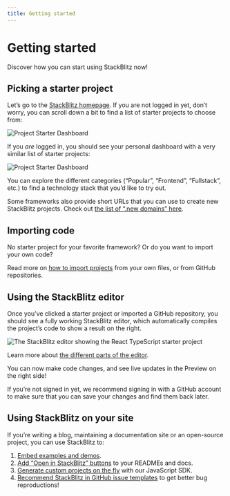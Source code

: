 ```yaml
---
title: Getting started
---
```


# Getting started

Discover how you can start using StackBlitz now!

## Picking a starter project

Let’s go to the [StackBlitz homepage](https://stackblitz.com/). If you are not logged in yet, don’t worry, you can scroll down a bit to find a list of starter projects to choose from:

![Project Starter Dashboard](/doc_images/project-starters-public.png)

If you _are_ logged in, you should see your personal dashboard with a very similar list of starter projects:

![Project Starter Dashboard](/doc_images/project-starters.png)

You can explore the different categories (“Popular”, “Frontend”, “Fullstack”, etc.) to find a technology stack that you’d like to try out.

Some frameworks also provide short URLs that you can use to create new StackBlitz projects. Check out [the list of “.new domains” here](/docs/platform/project-starters/#new-domains).

## Importing code

No starter project for your favorite framework? Or do you want to import your own code?

Read more on [how to import projects](/docs/platform/importing-projects/) from your own files, or from GitHub repositories.

## Using the StackBlitz editor

Once you’ve clicked a starter project or imported a GitHub repository, you should see a fully working StackBlitz editor, which automatically compiles the project’s code to show a result on the right.

![The StackBlitz editor showing the React TypeScript starter project](/doc_images/getting-started-editor.png)

Learn more about [the different parts of the editor](/docs/platform/ide-whats-on-your-screen/).

You can now make code changes, and see live updates in the Preview on the right side!

If you’re not signed in yet, we recommend signing in with a GitHub account to make sure that you can save your changes and find them back later.

## Using StackBlitz on your site

If you’re writing a blog, maintaining a documentation site or an open-source project, you can use StackBlitz to:

1. [Embed examples and demos](/docs/platform/embedding/).
2. [Add “Open in StackBlitz” buttons](/docs/guide/open-from-github/) to your READMEs and docs.
3. [Generate custom projects on the fly](/docs/guide/create-with-sdk/) with our JavaScript SDK.
4. [Recommend StackBlitz in GitHub issue templates](/docs/guide/bug-reproductions/) to get better bug reproductions!
